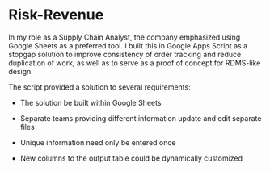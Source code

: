 # Risk-Revenue

In my role as a Supply Chain Analyst, the company emphasized using Google Sheets as a preferred tool. I built this in Google Apps Script as a stopgap solution to improve consistency of order tracking and reduce duplication of work, as well as to serve as a proof of concept for RDMS-like design. 

The script provided a solution to several requirements:

 - The solution be built within Google Sheets

 - Separate teams providing different information update and edit separate files

 - Unique information need only be entered once

 - New columns to the output table could be dynamically customized
